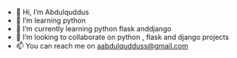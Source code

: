 - 👋 Hi, I’m Abdulquddus
- 👀 I’m learning python
- 🌱 I’m currently learning python flask anddjango
- 💞️ I’m looking to collaborate on python , flask and django projects
- 📫 You can reach me on aabdulqudduss@gmail.com

<!---
Slimanyy/Slimanyy is a ✨ special ✨ repository because its `README.md` (this file) appears on your GitHub profile.
You can click the Preview link to take a look at your changes.
--->
